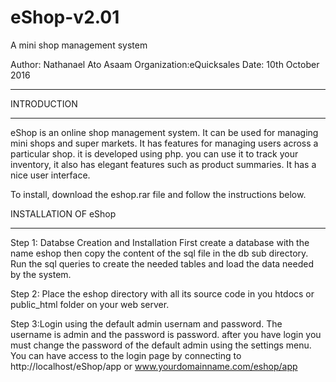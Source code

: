 # eShop-v2.01
A mini shop management system

Author: Nathanael Ato Asaam
Organization:eQuicksales
Date: 10th October 2016

***********************************************************************************************************
INTRODUCTION
_________________________________________________________________________________________________________
eShop is an online shop management system. It can be used for managing mini shops and super markets.
It has features for managing users across a particular shop. it is developed using php. you can use it to
track your inventory, it also has elegant features such as product summaries. It has a nice user interface.

To install, download the eshop.rar file and follow the instructions below. 

INSTALLATION OF eShop
_________________________________________________________________________________________________________
Step 1: Databse Creation and Installation
First create a database with the name eshop
then copy the content of the sql file in the db sub directory.
Run the sql queries to create the needed tables and load the data needed by the system.

Step 2: Place the eshop directory with all its source code in you htdocs or public_html folder on
your web server.

Step 3:Login using the default admin usernam and password.
The username is admin and the password is password. after you have login you must change the password of
the default admin using the settings menu.
You can have access to the login page by connecting to http://localhost/eShop/app or www.yourdomainname.com/eshop/app
